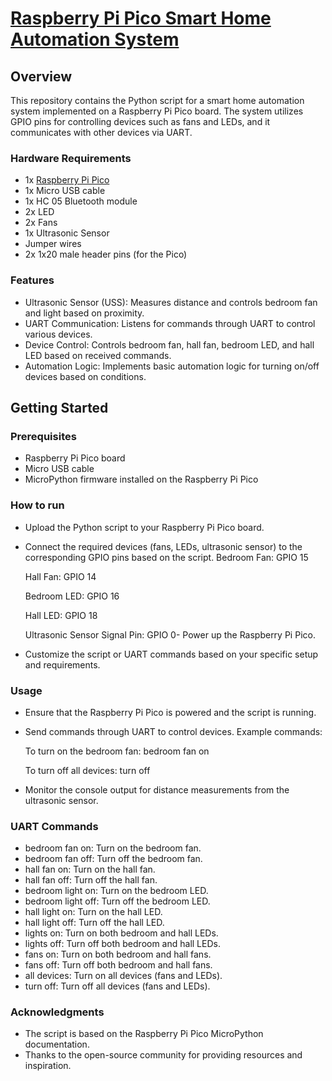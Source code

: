 # [Raspberry Pi Pico Smart Home Automation System](https://youtu.be/9zQbTU63m74?si=w_9BN_95xl8TpYRz)

## Overview
This repository contains the Python script for a smart home automation system implemented on a Raspberry Pi Pico board. The system utilizes GPIO pins for controlling devices such as fans and LEDs, and it communicates with other devices via UART.

### Hardware Requirements

- 1x [Raspberry Pi Pico](https://www.raspberrypi.org/products/raspberry-pi-pico/)
- 1x Micro USB cable
- 1x HC 05 Bluetooth module
- 2x LED
- 2x Fans
- 1x Ultrasonic Sensor
- Jumper wires
- 2x 1x20 male header pins (for the Pico)

### Features

- Ultrasonic Sensor (USS): Measures distance and controls bedroom fan and light based on proximity.
- UART Communication: Listens for commands through UART to control various devices.
- Device Control: Controls bedroom fan, hall fan, bedroom LED, and hall LED based on received commands.
- Automation Logic: Implements basic automation logic for turning on/off devices based on conditions.

## Getting Started

### Prerequisites

- Raspberry Pi Pico board
- Micro USB cable
- MicroPython firmware installed on the Raspberry Pi Pico

### How to run

- Upload the Python script to your Raspberry Pi Pico board.
- Connect the required devices (fans, LEDs, ultrasonic sensor) to the corresponding GPIO pins based on the script.
     Bedroom Fan: GPIO 15
  
     Hall Fan: GPIO 14
  
     Bedroom LED: GPIO 16
  
     Hall LED: GPIO 18
  
     Ultrasonic Sensor Signal Pin: GPIO 0- Power up the Raspberry Pi Pico.
- Customize the script or UART commands based on your specific setup and requirements.

### Usage

- Ensure that the Raspberry Pi Pico is powered and the script is running.
- Send commands through UART to control devices. Example commands:

    To turn on the bedroom fan: bedroom fan on
  
    To turn off all devices: turn off
- Monitor the console output for distance measurements from the ultrasonic sensor.

### UART Commands

- bedroom fan on: Turn on the bedroom fan.
- bedroom fan off: Turn off the bedroom fan.
- hall fan on: Turn on the hall fan.
- hall fan off: Turn off the hall fan.
- bedroom light on: Turn on the bedroom LED.
- bedroom light off: Turn off the bedroom LED.
- hall light on: Turn on the hall LED.
- hall light off: Turn off the hall LED.
- lights on: Turn on both bedroom and hall LEDs.
- lights off: Turn off both bedroom and hall LEDs.
- fans on: Turn on both bedroom and hall fans.
- fans off: Turn off both bedroom and hall fans.
- all devices: Turn on all devices (fans and LEDs).
- turn off: Turn off all devices (fans and LEDs).

### Acknowledgments
- The script is based on the Raspberry Pi Pico MicroPython documentation.
- Thanks to the open-source community for providing resources and inspiration.
